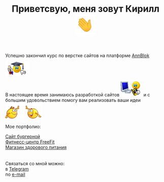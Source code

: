 <h1 align="center"> Приветсвую, меня зовут Кирилл <img src="https://github.com/ponokir/ponokir/blob/main/images/hi.gif" alt="Hello"></h1>
</br>
<p>Успешно закончил курс по верстке сайтов на платформе <a href="https://annblok.ru/">AnnBlok</a> <img src="https://github.com/ponokir/ponokir/blob/main/images/scientist.gif" alt="scientist"></p>
<p>В настоящее время занимаюсь разработкой сайтов <img src="images/professional.gif" alt="profi"> и с большим удовольствием помогу вам реализовать ваши идеи <img src="https://github.com/ponokir/ponokir/blob/main/images/success.gif" alt="success"> </p>
<p>Mое портфолио: </p>
<a href="https://ponokir.github.io/Burger/index.html" traget="_blank">Сайт бургерной</a> <br>
<a href="https://ponokir.github.io/Module01-Gym/index.html" traget="_blank">Фитнесс-центр FreeFit</a> <br>
<a href="https://ponokir.github.io/Module02-Shop/dist/index.html" traget="_blank">Магазин здорового питания</a> 
<br>
<br>
<br>
Связаться со мной можно:<br>
в <a href="https://t.me/ponokir"> Telegram </a> <br>
по  <a href="mailto:ponokir@gmail.com"> e-mail </a>
